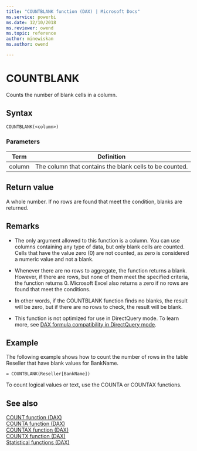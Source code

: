 ```yaml
---
title: "COUNTBLANK function (DAX) | Microsoft Docs"
ms.service: powerbi 
ms.date: 12/10/2018
ms.reviewer: owend
ms.topic: reference
author: minewiskan
ms.author: owend

---
```

# COUNTBLANK

Counts the number of blank cells in a column.  
  
## Syntax  
  
```dax
COUNTBLANK(<column>)  
```
  
### Parameters  
  
|Term|Definition|  
|--------|--------------|  
|column|The column that contains the blank cells to be counted.|  
  
## Return value

A whole number. If no rows are found that meet the condition, blanks are returned.  
  
## Remarks

- The only argument allowed to this function is a column. You can use columns containing any type of data, but only blank cells are counted. Cells that have the value zero (0) are not counted, as zero is considered a numeric value and not a blank.  
  
- Whenever there are no rows to aggregate, the function returns a blank.  However, if there are rows, but none of them meet the specified criteria, the function returns 0. Microsoft Excel also returns a zero if no rows are found that meet the conditions.  
  
- In other words, if the COUNTBLANK function finds no blanks, the result will be zero, but if there are no rows to check, the result will be blank.  
  
- This function is not optimized for use in DirectQuery mode. To learn more, see  [DAX formula compatibility in DirectQuery mode](https://go.microsoft.com/fwlink/?LinkId=219172).  
  
## Example

The following example shows how to count the number of rows in the table Reseller that have blank values for BankName.  
  
```dax
= COUNTBLANK(Reseller[BankName])  
```

To count logical values or text, use the COUNTA or COUNTAX functions.  
  
## See also

[COUNT function &#40;DAX&#41;](count-function-dax.md)  
[COUNTA function &#40;DAX&#41;](counta-function-dax.md)  
[COUNTAX function &#40;DAX&#41;](countax-function-dax.md)  
[COUNTX function &#40;DAX&#41;](countx-function-dax.md)  
[Statistical functions &#40;DAX&#41;](statistical-functions-dax.md)  
  
